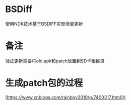 # BSDiff
使用NDK技术基于BSDIFF实现增量更新
# 备注
验证更新需要将old.apk和patch放置到SD卡根目录
# 生成patch包的过程
[https://www.cnblogs.com/rainboy2010/p/7400317.html]()
